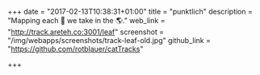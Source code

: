 +++
date = "2017-02-13T10:38:31+01:00"
title = "punktlich"
description = "Mapping each :paw_prints: we take in the :earth_americas:."
web_link = "http://track.areteh.co:3001/leaf"
screenshot = "/img/webapps/screenshots/track-leaf-old.jpg"
github_link = "https://github.com/rotblauer/catTracks"

+++


